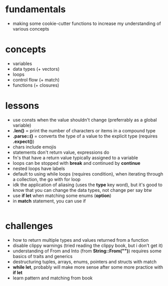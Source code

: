 # fundamentals
- making some cookie-cutter functions to increase my understanding of various concepts

# concepts
- variables
- data types (+ vectors)
- loops
- control flow (+ match)
- functions (+ closures)

# lessons
- use consts when the value shouldn't change (preferrably as a global variable)
- **.len()** = print the number of characters or items in a compound type
- **.parse::<u8>()** = converts the type of a value to the explicit type (requires **.expect()**)
- chars include emojis
- statements don't return value, expressions do
- fn's that have a return value typically assigned to a variable
- loops can be stopped with **break** and continued by **continue**
- nested loops have labels
- default to using while loops (requires condition), when iterating through a collection, the go with for loop
- idk the application of aliasing (uses the **type** key word), but it's good to know that you can change the data types, not change per say btw
- use **if let** when matching some enums (**option**)
- in **match** statement, you can use if

```rust
```

# challenges
- how to return multiple types and values returned from a function
- disable clippy warnings (tried reading the clippy book, but i don't get it)
- understanding of From and Into (from **String::From("")**) requires some basics of traits and generics
- destructuring tuples, arrays, enums, pointers and structs with match
- **while let**, probably will make more sense after some more practice with **if let**
- learn pattern and matching from book
